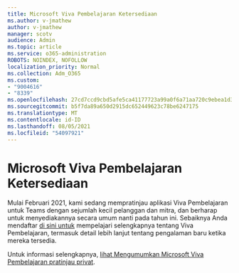 ```yaml
---
title: Microsoft Viva Pembelajaran Ketersediaan
ms.author: v-jmathew
author: v-jmathew
manager: scotv
audience: Admin
ms.topic: article
ms.service: o365-administration
ROBOTS: NOINDEX, NOFOLLOW
localization_priority: Normal
ms.collection: Adm_O365
ms.custom:
- "9004616"
- "8339"
ms.openlocfilehash: 27cd7ccd9cbd5afe5ca41177723a99a0f6a71aa720c9ebea1d3889bcbb140d20
ms.sourcegitcommit: b5f7da89a650d2915dc652449623c78be6247175
ms.translationtype: MT
ms.contentlocale: id-ID
ms.lasthandoff: 08/05/2021
ms.locfileid: "54097921"
---
```

# <a name="microsoft-viva-learning-availability"></a>Microsoft Viva Pembelajaran Ketersediaan

Mulai Februari 2021, kami sedang mempratinjau aplikasi Viva Pembelajaran untuk Teams dengan sejumlah kecil pelanggan dan mitra, dan berharap untuk menyediakannya secara umum nanti pada tahun ini. Sebaiknya Anda mendaftar [di sini untuk](https://aka.ms/VivaLearningSignup) mempelajari selengkapnya tentang Viva Pembelajaran, termasuk detail lebih lanjut tentang pengalaman baru ketika mereka tersedia.

Untuk informasi selengkapnya, [lihat Mengumumkan Microsoft Viva Pembelajaran pratinjau privat](https://techcommunity.microsoft.com/t5/microsoft-viva-blog/announcing-microsoft-viva-learning-private-preview/ba-p/2107023).
